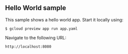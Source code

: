 Hello World sample
------------------------------
This sample shows a hello world app. Start it locally using:

    $ gcloud preview app run app.yaml

Navigate to the following URL:

    http://localhost:8080
